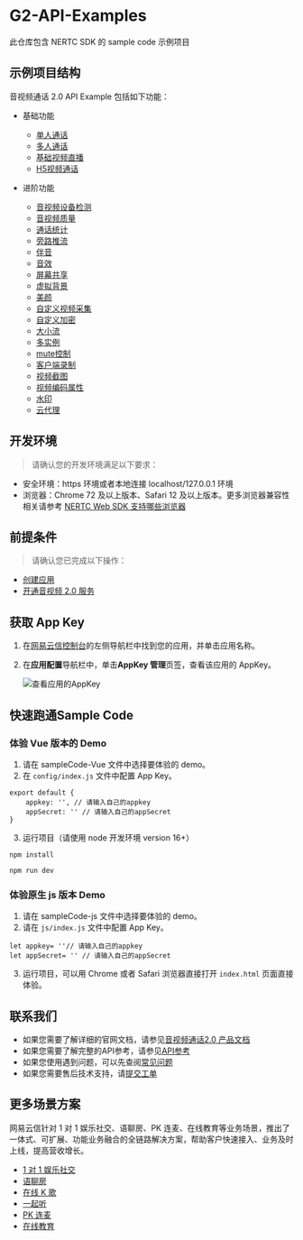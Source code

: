 # G2-API-Examples
此仓库包含 NERTC SDK 的 sample code 示例项目
## 示例项目结构
音视频通话 2.0 API Example 包括如下功能：
- 基础功能
    - [单人通话](./sampleCode-Vue/OneToOneVideoCall-Web-Vue)
    - [多人通话](./sampleCode-Vue/GroupVideoCall-Web-Vue)
    - [基础视频直播](./sampleCode-Vue/basicLive-Web-Vue)
    - [H5视频通话](./sampleCode-Vue/H5VideoCall-Web-Vue)

- 进阶功能
    - [音视频设备检测](./sampleCode-Vue/DeviceDetection-Web-Vue)
    - [音视频质量](./sampleCode-Vue/ProfileConfig-Web-Vue)
    - [通话统计](./sampleCode-Vue/MediaStats-Web-Vue)
    - [旁路推流](./sampleCode-Vue/StreamLive-Web-Vue)
    - [伴音](./sampleCode-Vue/AudioMixing-Web-Vue)
    - [音效](./sampleCode-Vue/SoundEffect-Web-Vue)
    - [屏幕共享](./sampleCode-Vue/ScreenShare-Web-Vue)
    - [虚拟背景](./sampleCode-Vue/Segment-Web-Vue)
    - [美颜](./sampleCode-Vue/Beauty-Web-Vue)
    - [自定义视频采集](./sampleCode-Vue/ExternalVideo-Web-Vue)
    - [自定义加密](./sampleCode-Vue/CustomEncryption-Web-Vue)
    - [大小流](./sampleCode-Vue/DualStream-Web-Vue)
    - [多实例](./sampleCode-Vue/MultipleInstances-Web-Vue)
    - [mute控制](./sampleCode-Vue/Mute-Web-Vue)
    - [客户端录制](./sampleCode-Vue/ClientRecord-Web-Vue)
    - [视频截图](./sampleCode-Vue/ScreenShot-Web-Vue)
    - [视频编码属性](./sampleCode-Vue/VideoEncoding-Web-Vue)
    - [水印](./sampleCode-Vue/Watermark-Web-Vue)
    - [云代理](./sampleCode-Vue/CloudProxy-Web-Vue)



## 开发环境
>请确认您的开发环境满足以下要求：
- 安全环境：https 环境或者本地连接 localhost/127.0.0.1 环境
- 浏览器：Chrome 72 及以上版本、Safari 12 及以上版本。更多浏览器兼容性相关请参考 [NERTC Web SDK 支持哪些浏览器](https://doc.yunxin.163.com/nertc/docs/TU5NjUzNjU?platform=web#Web%E7%AB%AF%E6%94%AF%E6%8C%81%E5%93%AA%E4%BA%9B%E6%B5%8F%E8%A7%88%E5%99%A8%E7%B1%BB%E5%9E%8B%E5%92%8C%E7%89%88%E6%9C%AC%EF%BC%9F)

## 前提条件
>请确认您已完成以下操作：
- [创建应用](https://doc.yunxin.163.com/console/docs/TIzMDE4NTA?platform=console)
- [开通音视频 2.0 服务](https://doc.yunxin.163.com/jcyOTA0ODM/docs/DA4NjQzNTU?platform=web)

## <span id="获取 App Key">获取 App Key</span>

1. 在<a href="https://app.yunxin.163.com/index#/" target="_blank">网易云信控制台</a>的左侧导航栏中找到您的应用，并单击应用名称。

2. 在**应用配置**导航栏中，单击**AppKey 管理**页签，查看该应用的 AppKey。


    ![查看应用的AppKey](https://yx-web-nosdn.netease.im/common/ddf69f54b62b1e91f37c78169b112cc5/CreateProjectStep3.png)


## 快速跑通Sample Code
### 体验 Vue 版本的 Demo
1. 请在 sampleCode-Vue 文件中选择要体验的 demo。
2. 在 `config/index.js` 文件中配置 App Key。
```
export default {
    appkey: '', // 请输入自己的appkey
    appSecret: '' // 请输入自己的appSecret
}
```
3. 运行项目（请使用 node 开发环境 version 16+）
```
npm install

npm run dev
```
### 体验原生 js 版本 Demo
1. 请在 sampleCode-js 文件中选择要体验的 demo。
2. 请在 `js/index.js` 文件中配置 App Key。
```
let appkey= ''// 请输入自己的appkey
let appSecret= '' // 请输入自己的appSecret
```
3. 运行项目，可以用 Chrome 或者 Safari 浏览器直接打开 `index.html` 页面直接体验。
## 联系我们

- 如果您需要了解详细的官网文档，请参见[音视频通话2.0 产品文档]([https://doc.yunxin.163.com/nertc/docs/home-page?platform=android](https://doc.yunxin.163.com/nertc/docs/home-page?platform=web))
- 如果您需要了解完整的API参考，请参见[API参考](https://doc.yunxin.163.com/nertc/api-refer/web/typedoc/Latest/zh/html/index.html)
- 如果您使用遇到问题，可以先查阅[常见问题](https://doc.yunxin.163.com/nertc/docs/TU5NjUzNjU?platform=web)
- 如果您需要售后技术支持，请[提交工单](https://app.yunxin.163.com/index#/issue/submit)  

## 更多场景方案
网易云信针对 1 对 1 娱乐社交、语聊房、PK 连麦、在线教育等业务场景，推出了一体式、可扩展、功能业务融合的全链路解决方案，帮助客户快速接入、业务及时上线，提高营收增长。
- [1 对 1 娱乐社交](https://github.com/netease-kit/1V1)
- [语聊房](https://github.com/netease-kit/NEChatroom)
- [在线 K 歌](https://github.com/netease-kit/NEKaraoke)
- [一起听](https://github.com/netease-kit/NEListenTogether)
- [PK 连麦](https://github.com/netease-kit/OnlinePK)
- [在线教育](https://github.com/netease-kit/WisdomEducation)

